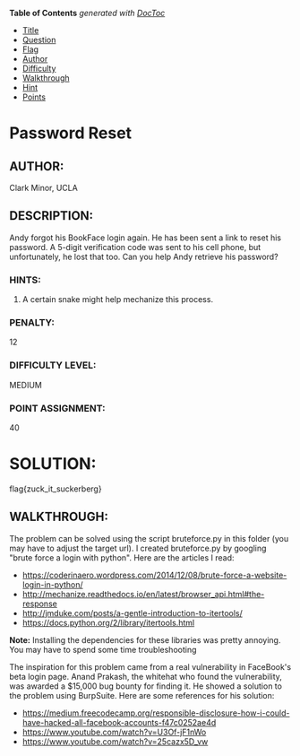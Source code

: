 <!-- START doctoc generated TOC please keep comment here to allow auto update -->
<!-- DON'T EDIT THIS SECTION, INSTEAD RE-RUN doctoc TO UPDATE -->
**Table of Contents**  *generated with [DocToc](https://github.com/thlorenz/doctoc)*

- [Title](#title)
- [Question](#question)
- [Flag](#flag)
- [Author](#author)
- [Difficulty](#difficulty)
- [Walkthrough](#walkthrough)
- [Hint](#hint)
- [Points](#points)

<!-- END doctoc generated TOC please keep comment here to allow auto update -->

# Password Reset
## AUTHOR:
Clark Minor, UCLA

## DESCRIPTION:
Andy forgot his BookFace login again. He has been sent a link to reset his password. A 5-digit verification code was sent to his cell phone, but unfortunately, he lost that too. Can you help Andy retrieve his password?

### HINTS:
1. A certain snake might help mechanize this process.

### PENALTY:
12

### DIFFICULTY LEVEL:
MEDIUM

### POINT ASSIGNMENT:
40

# SOLUTION:
flag{zuck_it_suckerberg}

## WALKTHROUGH:

The problem can be solved using the script bruteforce.py in this folder (you may have to adjust the target url). I created bruteforce.py by googling "brute force a login with python". Here are the articles I read:

- https://coderinaero.wordpress.com/2014/12/08/brute-force-a-website-login-in-python/
- http://mechanize.readthedocs.io/en/latest/browser_api.html#the-response
- http://jmduke.com/posts/a-gentle-introduction-to-itertools/
- https://docs.python.org/2/library/itertools.html

**Note:** Installing the dependencies for these libraries was pretty annoying. You may have to spend some time troubleshooting


The inspiration for this problem came from a real vulnerability in FaceBook's beta login page. Anand Prakash, the whitehat who found the vulnerability, was awarded a $15,000 bug bounty for finding it. He showed a solution to the problem using BurpSuite. Here are some references for his solution:

- https://medium.freecodecamp.org/responsible-disclosure-how-i-could-have-hacked-all-facebook-accounts-f47c0252ae4d
- https://www.youtube.com/watch?v=U3Of-jF1nWo
- https://www.youtube.com/watch?v=25cazx5D_vw
